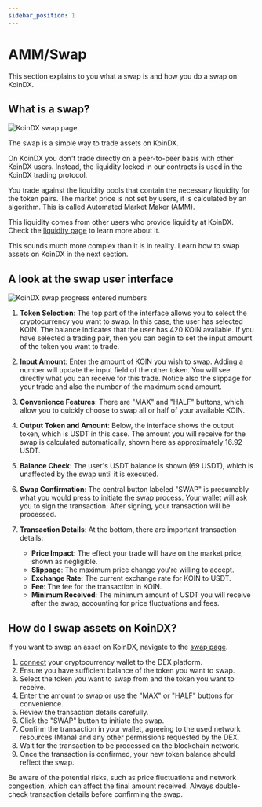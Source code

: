 ```yaml
---
sidebar_position: 1
---
```


# AMM/Swap

This section explains to you what a swap is and how you do a swap on KoinDX.

## What is a swap?

![KoinDX swap page](/img/doc_img/swap/koindx-swap-not-connected.jpg)

The swap is a simple way to trade assets on KoinDX.

On KoinDX you don't trade directly on a peer-to-peer basis with other KoinDX users. Instead, the liquidity locked in our contracts is used in the KoinDX trading protocol.

You trade against the liquidity pools that contain the necessary liquidity for the token pairs. The market price is not set by users, it is calculated by an algorithm. This is called Automated Market Maker (AMM).

This liquidity comes from other users who provide liquidity at KoinDX. Check the [liquidity page](liquidity.md) to learn more about it.

This sounds much more complex than it is in reality. Learn how to swap assets on KoinDX in the next section.

## A look at the swap user interface

![KoinDX swap progress entered numbers](/img/doc_img/swap/koindx-swap-connected-trading-example.jpg)

1. **Token Selection**: The top part of the interface allows you to select the cryptocurrency you want to swap. In this case, the user has selected KOIN. The balance indicates that the user has 420 KOIN available. If you have selected a trading pair, then you can begin to set the input amount of the token you want to trade.

2. **Input Amount**: Enter the amount of KOIN you wish to swap. Adding a number will update the input field of the other token. You will see directly what you can receive for this trade. Notice also the slippage for your trade and also the number of the maximum send amount.

3. **Convenience Features**: There are "MAX" and "HALF" buttons, which allow you to quickly choose to swap all or half of your available KOIN.

4. **Output Token and Amount**: Below, the interface shows the output token, which is USDT in this case. The amount you will receive for the swap is calculated automatically, shown here as approximately 16.92 USDT.

5. **Balance Check**: The user's USDT balance is shown (69 USDT), which is unaffected by the swap until it is executed.

6. **Swap Confirmation**: The central button labeled "SWAP" is presumably what you would press to initiate the swap process. Your wallet will ask you to sign the transaction. After signing, your transaction will be processed.

7. **Transaction Details**: At the bottom, there are important transaction details:
   - **Price Impact**: The effect your trade will have on the market price, shown as negligible.
   - **Slippage**: The maximum price change you're willing to accept.
   - **Exchange Rate**: The current exchange rate for KOIN to USDT.
   - **Fee**: The fee for the transaction in KOIN.
   - **Minimum Received**: The minimum amount of USDT you will receive after the swap, accounting for price fluctuations and fees.

## How do I swap assets on KoinDX?

If you want to swap an asset on KoinDX, navigate to the [swap page](https://app.koindx.com/swap?utm_source=koindx-docs).

1. [connect](../getting-started/connect.md) your cryptocurrency wallet to the DEX platform.
2. Ensure you have sufficient balance of the token you want to swap.
3. Select the token you want to swap from and the token you want to receive.
4. Enter the amount to swap or use the "MAX" or "HALF" buttons for convenience.
5. Review the transaction details carefully.
6. Click the "SWAP" button to initiate the swap.
7. Confirm the transaction in your wallet, agreeing to the used network resources (Mana) and any other permissions requested by the DEX.
8. Wait for the transaction to be processed on the blockchain network.
9. Once the transaction is confirmed, your new token balance should reflect the swap.

Be aware of the potential risks, such as price fluctuations and network congestion, which can affect the final amount received. Always double-check transaction details before confirming the swap.
